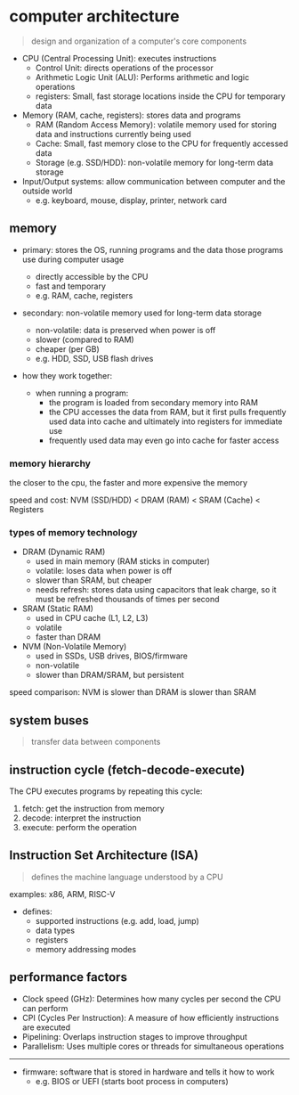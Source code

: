 
# computer architecture

> design and organization of a computer's core components

- CPU (Central Processing Unit): executes instructions
  - Control Unit: directs operations of the processor
  - Arithmetic Logic Unit (ALU): Performs arithmetic and logic operations
  - registers: Small, fast storage locations inside the CPU for temporary data
- Memory (RAM, cache, registers): stores data and programs
  - RAM (Random Access Memory): volatile memory used for storing data and instructions currently being used
  - Cache: Small, fast memory close to the CPU for frequently accessed data
  - Storage (e.g. SSD/HDD): non-volatile memory for long-term data storage
- Input/Output systems: allow communication between computer and the outside world
  - e.g. keyboard, mouse, display, printer, network card

## memory

- primary: stores the OS, running programs and the data those programs use during computer usage
  - directly accessible by the CPU
  - fast and temporary
  - e.g. RAM, cache, registers

- secondary: non-volatile memory used for long-term data storage
  - non-volatile: data is preserved when power is off
  - slower (compared to RAM)
  - cheaper (per GB)
  - e.g. HDD, SSD, USB flash drives

- how they work together:
  - when running a program:
    - the program is loaded from secondary memory into RAM
    - the CPU accesses the data from RAM, but it first pulls frequently used data into cache and ultimately into registers for immediate use
    - frequently used data may even go into cache for faster access

### memory hierarchy

the closer to the cpu, the faster and more expensive the memory

speed and cost: NVM (SSD/HDD) < DRAM (RAM) < SRAM (Cache) < Registers

### types of memory technology

- DRAM (Dynamic RAM)
  - used in main memory (RAM sticks in computer)
  - volatile: loses data when power is off
  - slower than SRAM, but cheaper
  - needs refresh: stores data using capacitors that leak charge, so it must be refreshed thousands of times per second
- SRAM (Static RAM)
  - used in CPU cache (L1, L2, L3)
  - volatile
  - faster than DRAM
- NVM (Non-Volatile Memory)
  - used in SSDs, USB drives, BIOS/firmware
  - non-volatile
  - slower than DRAM/SRAM, but persistent

speed comparison: NVM is slower than DRAM is slower than SRAM

## system buses

> transfer data between components

## instruction cycle (fetch-decode-execute)

The CPU executes programs by repeating this cycle:

1. fetch: get the instruction from memory
1. decode: interpret the instruction
1. execute: perform the operation

## Instruction Set Architecture (ISA)

> defines the machine language understood by a CPU

examples: x86, ARM, RISC-V

- defines:
  - supported instructions (e.g. add, load, jump)
  - data types
  - registers
  - memory addressing modes

## performance factors

- Clock speed (GHz): Determines how many cycles per second the CPU can perform
- CPI (Cycles Per Instruction): A measure of how efficiently instructions are executed
- Pipelining: Overlaps instruction stages to improve throughput
- Parallelism: Uses multiple cores or threads for simultaneous operations

---

- firmware: software that is stored in hardware and tells it how to work
  - e.g. BIOS or UEFI (starts boot process in computers)
